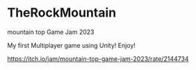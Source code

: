 # TheRockMountain
mountain top Game Jam 2023

My first Multiplayer game using Unity! Enjoy!

https://itch.io/jam/mountain-top-game-jam-2023/rate/2144734
